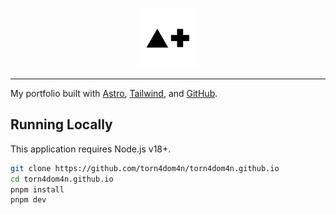 <p align="center">
    <img src="public/favicon.png" width="96" height="96" alt="Logo"/>
</p>

---

My portfolio built with [Astro](https://astro.build), [Tailwind](https://tailwindcss.com), and [GitHub](https://github.com).

## Running Locally

This application requires Node.js v18+.

```sh
git clone https://github.com/torn4dom4n/torn4dom4n.github.io
cd torn4dom4n.github.io
pnpm install
pnpm dev
```
